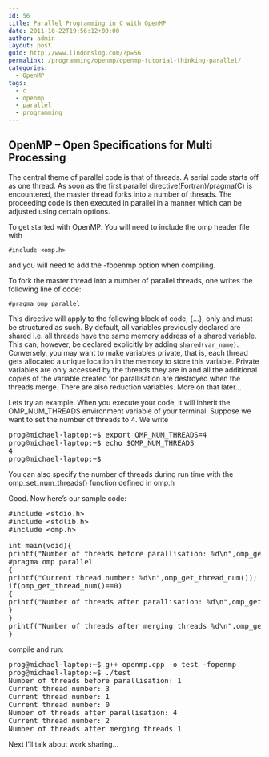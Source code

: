 ```yaml
---
id: 56
title: Parallel Programming in C with OpenMP
date: 2011-10-22T19:56:12+00:00
author: admin
layout: post
guid: http://www.lindonslog.com/?p=56
permalink: /programming/openmp/openmp-tutorial-thinking-parallel/
categories:
  - OpenMP
tags:
  - c
  - openmp
  - parallel
  - programming
---
```

## OpenMP &#8211; Open Specifications for Multi Processing

The central theme of parallel code is that of threads. A serial code starts off as one thread. As soon as the first parallel directive(Fortran)/pragma(C) is encountered, the master thread forks into a number of threads. The proceeding code is then executed in parallel in a manner which can be adjusted using certain options.

To get started with OpenMP. You will need to include the omp header file with
   
`#include <omp.h>`
   
and you will need to add the -fopenmp option when compiling.

To fork the master thread into a number of parallel threads, one writes the following line of code:
  
`#pragma omp parallel`
  
This directive will apply to the following block of code, {&#8230;}, only and must be structured as such. By default, all variables previously declared are shared i.e. all threads have the same memory address of a shared variable. This can, however, be declared explicitly by adding `shared(var_name)`. Conversely, you may want to make variables private, that is, each thread gets allocated a unique location in the memory to store this variable. Private variables are only accessed by the threads they are in and all the additional copies of the variable created for parallisation are destroyed when the threads merge. There are also reduction variables. More on that later&#8230;

Lets try an example. When you execute your code, it will inherit the OMP\_NUM\_THREADS environment variable of your terminal. Suppose we want to set the number of threads to 4. We write

<pre class="brush: bash; title: ; notranslate" title="">prog@michael-laptop:~$ export OMP_NUM_THREADS=4
prog@michael-laptop:~$ echo $OMP_NUM_THREADS
4
prog@michael-laptop:~$ 
</pre>

You can also specify the number of threads during run time with the omp\_set\_num_threads() function defined in omp.h

Good. Now here&#8217;s our sample code:

<pre class="brush: cpp; title: ; notranslate" title="">#include &lt;stdio.h&gt;
#include &lt;stdlib.h&gt;
#include &lt;omp.h&gt;

int main(void){
printf("Number of threads before parallisation: %d\n",omp_get_num_threads());
#pragma omp parallel 
{
printf("Current thread number: %d\n",omp_get_thread_num());
if(omp_get_thread_num()==0)
{
printf("Number of threads after parallisation: %d\n",omp_get_num_threads());
}
}
printf("Number of threads after merging threads %d\n",omp_get_num_threads());
}
</pre>

compile and run:

<pre class="brush: bash; title: ; notranslate" title="">prog@michael-laptop:~$ g++ openmp.cpp -o test -fopenmp
prog@michael-laptop:~$ ./test
Number of threads before parallisation: 1
Current thread number: 3
Current thread number: 1
Current thread number: 0
Number of threads after parallisation: 4
Current thread number: 2
Number of threads after merging threads 1
</pre>

Next I&#8217;ll talk about work sharing&#8230;